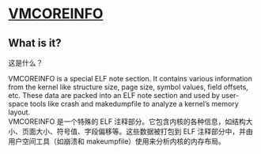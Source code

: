 # [VMCOREINFO](https://www.kernel.org/doc/html/latest/admin-guide/kdump/vmcoreinfo.html)

## What is it?
这是什么？

VMCOREINFO is a special ELF note section. It contains various information from the kernel like structure size, page size, symbol values, field offsets, etc. These data are packed into an ELF note section and used by user-space tools like crash and makedumpfile to analyze a kernel’s memory layout.\
VMCOREINFO 是一个特殊的 ELF 注释部分。它包含内核的各种信息，如结构大小、页面大小、符号值、字段偏移等。这些数据被打包到 ELF 注释部分中，并由用户空间工具（如崩溃和 makeumpfile）使用来分析内核的内存布局。
